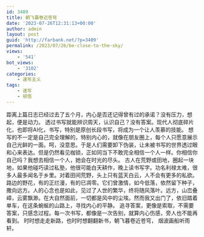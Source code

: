 ```yaml
---
id: 3409
title: 朝飞暮卷近苍穹
date: '2023-07-26T12:31:13+00:00'
author: admin
layout: post
guid: 'http://farbank.net/?p=3409'
permalink: /2023/07/26/be-close-to-the-sky/
views:
    - '541'
bot_views:
    - '3102'
categories:
    - 速写主义
tags:
    - 速写
    - 顿悟
---
```


距离上篇日志已经过去了五个月，内心是否还记得曾有过的承诺？没有压力，想起，便是动力。 透过书写就能辨识周天，认识自己？没有答案。现代人彻底碎片化，也即将AI化，书写，特别是原创长段书写，将成为一个让人羡慕的技能。 想写的不一定是自己完全理解的，特别内心的，就像在朋友圈上，每个人只愿意展示自己光鲜的一面。呵，没意思。于是人们需要卸下伪装，让未被书写的世界透过眼和心来表达。但是仍然看见枷锁，正如同当下不敢完全相信一个人一样。你相信你自己吗？我想去相信一个人，她会在时光的尽头。 古人在荒野或田地，圈起一块地，如果他碰巧读过私塾，他很可能白天耕作，晚上读书写字。功名利禄太难，很多人最多闻名于乡里。对着田间荒野，头上只有蓝天白云，人不会有更多的私欲。 路边的野花，有的正烂漫，有的已凋零。它们曾激情，如今低落，依然留下种子，撒向远方。人的心念也是如此，见过了人世的繁华，终将随风落叶。远方，山峦叠嶂，云雾飘渺。在大自然面前，一切都是风中的尘埃。然而我又出门了，依旧踏着单车，在这条蜿蜒的山路上，寻找内心的平静。 追寻答案，更像是索取，不需要答案，只感念过程。每一次书写，都像是一次告别，就算内心伤感，旁人也不能再看到。 时时想走走新路，也时时想翻翻新书，朝飞暮卷近苍穹， 烟波画船听雨轩。